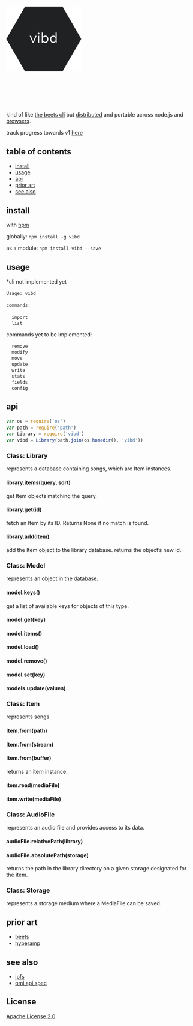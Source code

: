 <h1 align="center">
  <br>
  <a href="https://github.com/vibedrive/vibedb">
    <img style="display: block" alt="vibd" width="200" src="vibd-hexagon.svg">
  </a>
  <br>
  
</h1>

<h4 align="center">
  <span> </span>
  <br>
  <br>
</h4>



kind of like [the beets cli](http://beets.readthedocs.io/en/v1.4.6/reference/cli.html) but [distributed](https://github.com/mafintosh/hyperdb) and portable across node.js and [browsers](https://github.com/browserify/browserify).

track progress towards v1 [here](https://github.com/vibedrive/vibd/issues/1)

## table of contents

- [install](#install)
- [usage](#usage)
- [api](#api)
- [prior art](#prior-art)
- [see also](#see-also)

## install 

with [npm](https://www.npmjs.com/)

globally: 
`npm install -g vibd`

as a module: 
`npm install vibd --save`


## usage

*cli not implemented yet

```
Usage: vibd 

commands:

  import
  list
```

commands yet to be implemented:

```
  remove
  modify
  move
  update
  write
  stats
  fields
  config
```

## api

```js
var os = require('os')
var path = require('path')
var Library = require('vibd')
var vibd = Library(path.join(os.homedir(), 'vibd'))
```

### Class: Library
represents a database containing songs, which are Item instances.

#### library.items(query, sort)
get Item objects matching the query.

#### library.get(id)
fetch an Item by its ID. Returns None if no match is found.

#### library.add(item)
add the Item object to the library database. 
returns the object’s new id.


### Class: Model
represents an object in the database. 

#### model.keys()
get a list of available keys for objects of this type.

#### model.get(key)

#### model.items()

#### model.load()

#### model.remove()

#### model.set(key)

#### models.update(values)


### Class: Item
represents songs

#### Item.from(path)
#### Item.from(stream)
#### Item.from(buffer)
returns an item instance.

#### item.read(mediaFile)

#### item.write(mediaFile)


### Class: AudioFile
represents an audio file and provides access to its data.

#### audioFile.relativePath(library)

#### audioFile.absolutePath(storage)
returns the path in the library directory on a given storage designated for the item.


### Class: Storage
represents a storage medium where a MediaFile can be saved. 


## prior art

- [beets](http://beets.readthedocs.io/)
- [hyperamp](https://github.com/hypermodules/hyperamp)


## see also

- [ipfs](https://github.com/ipfs/js-ipfs)
- [omi api spec](https://github.com/omi/api-specs)


## License

[Apache License 2.0](https://github.com/vibedrive/vibd/blob/master/LICENSE)
